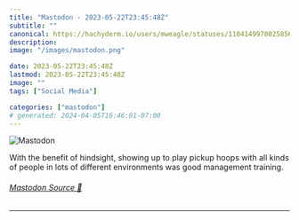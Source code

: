 ```yaml
---
title: "Mastodon - 2023-05-22T23:45:48Z"
subtitle: ""
canonical: https://hachyderm.io/users/mweagle/statuses/110414997002585697
description:
image: "/images/mastodon.png"

date: 2023-05-22T23:45:48Z
lastmod: 2023-05-22T23:45:48Z
image: ""
tags: ["Social Media"]

categories: ["mastodon"]
# generated: 2024-04-05T16:46:01-07:00
---
```

![Mastodon](/images/mastodon.png)

<p>With the benefit of hindsight, showing up to play pickup hoops with all kinds of people in lots of different environments was good management training.</p>


###### [Mastodon Source 🐘](https://hachyderm.io/@mweagle/110414997002585697)

___
